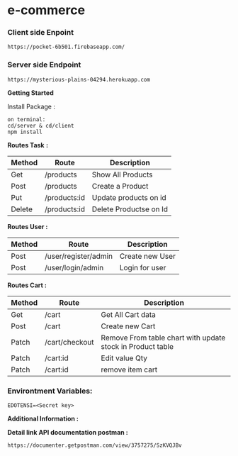 # e-commerce


### Client side Enpoint

```
https://pocket-6b501.firebaseapp.com/
```

###  Server side Endpoint

```
https://mysterious-plains-04294.herokuapp.com
```

**Getting Started**

Install Package :

```
on terminal:
cd/server & cd/client
npm install
```

**Routes Task** **:**

| Method | Route     | Description                         |
| ------ | --------- | ----------------------------------- |
| Get    | /products | Show All Products                   |
| Post   | /products | Create a Product                    |
| Put    | /products:id | Update products on id |
| Delete | /products:id  | Delete Productse on Id              |

**Routes User :**

| Method | Route          | Description     |
| ------ | -------------- | --------------- |
| Post   | /user/register/admin | Create new User |
| Post   | /user/login/admin    | Login for user  |

**Routes Cart :**

| Method | Route          | Description                                                |
| ------ | -------------- | ---------------------------------------------------------- |
| Get    | /cart          | Get All Cart data                                          |
| Post   | /cart          | Create new Cart                                            |
| Patch  | /cart/checkout | Remove From table chart with update stock in Product table |
| Patch  | /cart:id       | Edit value Qty                                             |
| Patch  | /cart:id       | remove item cart                                           |



### Environtment Variables:

```
EDOTENSI=<Secret key>

```

**Additional Information :**




**Detail link API documentation postman :**

```
https://documenter.getpostman.com/view/3757275/SzKVQJBv
```




